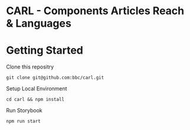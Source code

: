 # CARL - Components Articles Reach & Languages

# Getting Started

Clone this repositry
```
git clone git@github.com:bbc/carl.git
```

Setup Local Environment
```
cd carl && npm install
```

Run Storybook
```
npm run start
```